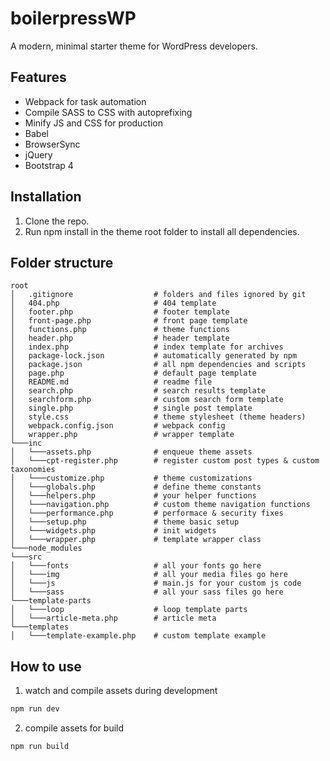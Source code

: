 # boilerpressWP
A modern, minimal starter theme for WordPress developers.

## Features
* Webpack for task automation
* Compile SASS to CSS with autoprefixing
* Minify JS and CSS for production
* Babel
* BrowserSync
* jQuery
* Bootstrap 4

## Installation
1. Clone the repo.
2. Run npm install in the theme root folder to install all dependencies.

## Folder structure

```
root
│   .gitignore                  # folders and files ignored by git
│   404.php                     # 404 template
│   footer.php                  # footer template
│   front-page.php              # front page template
│   functions.php               # theme functions
│   header.php                  # header template
│   index.php                   # index template for archives
│   package-lock.json           # automatically generated by npm  
│   package.json                # all npm dependencies and scripts
│   page.php                    # default page template
│   README.md                   # readme file
│   search.php                  # search results template
│   searchform.php              # custom search form template
│   single.php                  # single post template
│   style.css                   # theme stylesheet (theme headers)
│   webpack.config.json         # webpack config
│   wrapper.php                 # wrapper template   
└───inc             
│   └───assets.php              # enqueue theme assets
│   └───cpt-register.php        # register custom post types & custom taxonomies
│   └───customize.php           # theme customizations
│   └───globals.php             # define theme constants
│   └───helpers.php             # your helper functions
│   └───navigation.php          # custom theme navigation functions
│   └───performance.php         # performace & security fixes
│   └───setup.php               # theme basic setup
│   └───widgets.php             # init widgets
│   └───wrapper.php             # template wrapper class
└───node_modules
└───src
│   └───fonts                   # all your fonts go here
│   └───img                     # all your media files go here
│   └───js                      # main.js for your custom js code
│   └───sass                    # all your sass files go here
└───template-parts
│   └───loop                    # loop template parts
│   └───article-meta.php        # article meta
└───templates
│   └───template-example.php    # custom template example
```

## How to use
1. watch and compile assets during development
```javascript
npm run dev
```

2. compile assets for build
```javascript
npm run build
```